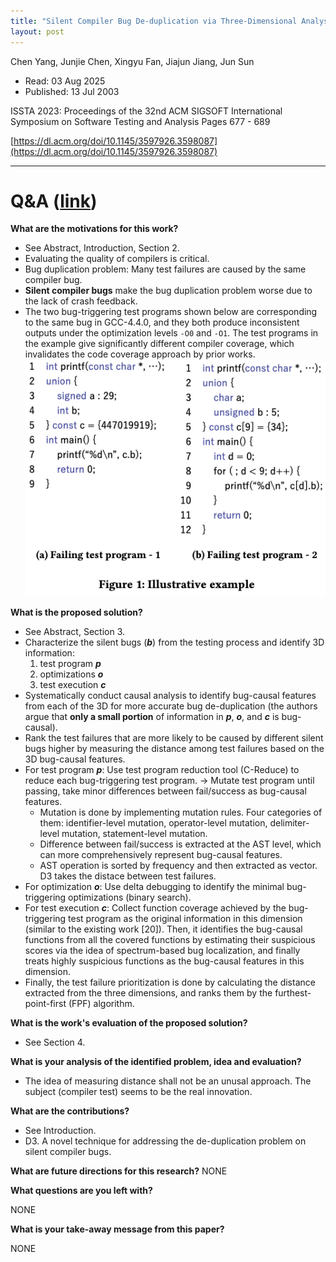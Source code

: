 ```yaml
---
title: "Silent Compiler Bug De-duplication via Three-Dimensional Analysis"
layout: post
---
```


Chen Yang, Junjie Chen, Xingyu Fan, Jiajun Jiang, Jun Sun

* Read: 03 Aug 2025
* Published: 13 Jul 2003

ISSTA 2023: Proceedings of the 32nd ACM SIGSOFT International Symposium on Software Testing and Analysis Pages 677 - 689

[https://dl.acm.org/doi/10.1145/3597926.3598087](https://dl.acm.org/doi/10.1145/3597926.3598087)

---

# Q&A ([link](https://cseweb.ucsd.edu/~wgg/CSE210/howtoread.html))

**What are the motivations for this work?** 
* See Abstract, Introduction, Section 2.
* Evaluating the quality of compilers is critical.
* Bug duplication problem: Many test failures are caused by the same compiler bug.
* **Silent compiler bugs** make the bug duplication problem worse due to the lack of crash feedback.
* The two bug-triggering test programs shown below are corresponding to the same bug in GCC-4.4.0, and they both produce inconsistent outputs under the optimization levels ```-O0``` and ```-O1```. The test programs in the example give significantly different compiler coverage, which invalidates the code coverage approach by prior works. 
![example](/images/posts/compiler3d/example.png)

**What is the proposed solution?**
* See Abstract, Section 3.
* Characterize the silent bugs (***b***) from the testing process and identify 3D information:
    1. test program ***p***
    2. optimizations ***o***
    3. test execution ***c***
* Systematically conduct causal analysis to identify bug-causal features from each of the 3D for more accurate bug de-duplication (the authors argue that **only a small portion** of information in ***p***, ***o***, and ***c*** is bug-causal).
* Rank the test failures that are more likely to be caused by different silent bugs higher by measuring the distance among test failures based on the 3D bug-causal features.
* For test program ***p***: Use test program reduction tool (C-Reduce) to reduce each bug-triggering test program. -> Mutate test program until passing, take minor differences between fail/success as bug-causal features.
    * Mutation is done by implementing mutation rules. Four categories of them: identifier-level mutation, operator-level mutation, delimiter-level mutation, statement-level mutation.
    * Difference between fail/success is extracted at the AST level, which can more comprehensively represent bug-causal features.
    * AST operation is sorted by frequency and then extracted as vector. D3 takes the distace between test failures.
* For optimization ***o***: Use delta debugging to identify the minimal bug-triggering optimizations (binary search).
* For test execution ***c***: Collect function coverage achieved by the bug-triggering test program as the original information in this dimension (similar to the existing work [20]). Then, it identifies the bug-causal functions from all the covered functions by estimating their suspicious scores via the idea of spectrum-based bug localization, and finally treats highly suspicious functions as the bug-causal features in this dimension. 
* Finally, the test failure prioritization is done by calculating the distance extracted from the three dimensions, and ranks them by the furthest-point-first (FPF) algorithm.

**What is the work's evaluation of the proposed solution?**
* See Section 4.

**What is your analysis of the identified problem, idea and evaluation?**
* The idea of measuring distance shall not be an unusal approach. The subject (compiler test) seems to be the real innovation.

**What are the contributions?**
* See Introduction.
* D3. A novel technique for addressing  the de-duplication problem on silent compiler bugs.

**What are future directions for this research?**
NONE

**What questions are you left with?**

NONE

**What is your take-away message from this paper?**

NONE